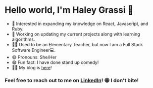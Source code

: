 # Hello world, I'm Haley Grassi 👋


* 🧐 Interested in expanding my knowledge on React, Javascript, and Ruby. 
* 💼 Working on updating my current projects along with learning algorithms.
* 👩‍🏫 Used to be an Elementary Teacher, but now I am a Full Stack Software Engineer💻.
* 😄 Pronouns: She/Her
* 😁 Fun fact: I have done stand up comedy!
* ✍🏻 My blog is [here](https://medium.com/@haleymgrassi)!
 
 ### Feel free to reach out to me on [LinkedIn](https://www.linkedin.com/in/haley-grassi0716/)! 😁 I don't bite!
